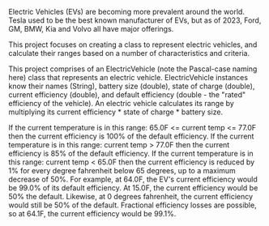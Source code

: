 Electric Vehicles (EVs) are becoming more prevalent around the world. Tesla used to be the best known manufacturer of EVs, but as of 2023, Ford, GM, BMW, Kia and Volvo all have major offerings. 

This project focuses on creating a class to represent electric vehicles, and calculate their ranges based on a number of characteristics and criteria.

This project comprises of an ElectricVehicle (note the Pascal-case naming here) class that represents an electric vehicle. ElectricVehicle instances know their names (String), battery size (double), state of charge (double), current efficiency (double), and default efficiency (double - the "rated" efficiency of the vehicle). 
An electric vehicle calculates its range by multiplying its current efficiency * state of charge * battery size.


If the current temperature is in this range: 65.0F <= current temp <= 77.0F then the current efficiency is 100% of the default efficiency.
If the current temperature is in this range: current temp > 77.0F then the current efficiency is 85% of the default efficiency.
If the current temperature is in this range: current temp < 65.0F then the current efficiency is reduced by 1% for every degree fahrenheit below 65 degrees, up to a maximum decrease of 50%. For example, at 64.0F, the EV's current efficiency would be 99.0% of its default efficiency. At 15.0F, the current efficiency would be 50% the default. Likewise, at 0 degrees fahrenheit, the current efficiency would still be 50% of the default. Fractional efficiency losses are possible, so at 64.1F, the current efficiency would be 99.1%.
